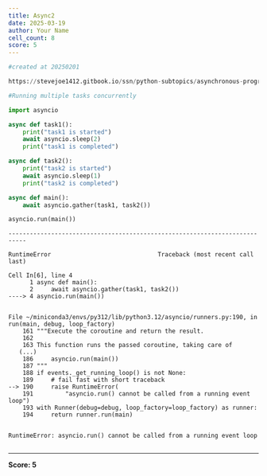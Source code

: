 ```yaml
---
title: Async2
date: 2025-03-19
author: Your Name
cell_count: 8
score: 5
---
```


```python
#created at 20250201
```


```python
https://stevejoe1412.gitbook.io/ssn/python-subtopics/asynchronous-programming
```


```python
#Running multiple tasks concurrently
```


```python
import asyncio
```


```python
async def task1():
    print("task1 is started")
    await asyncio.sleep(2)
    print("task1 is completed")
```


```python
async def task2():
    print("task2 is started")
    await asyncio.sleep(1)
    print("task2 is completed")
```


```python
async def main():
    await asyncio.gather(task1, task2())

asyncio.run(main())
```


    ---------------------------------------------------------------------------

    RuntimeError                              Traceback (most recent call last)

    Cell In[6], line 4
          1 async def main():
          2     await asyncio.gather(task1, task2())
    ----> 4 asyncio.run(main())


    File ~/miniconda3/envs/py312/lib/python3.12/asyncio/runners.py:190, in run(main, debug, loop_factory)
        161 """Execute the coroutine and return the result.
        162 
        163 This function runs the passed coroutine, taking care of
       (...)
        186     asyncio.run(main())
        187 """
        188 if events._get_running_loop() is not None:
        189     # fail fast with short traceback
    --> 190     raise RuntimeError(
        191         "asyncio.run() cannot be called from a running event loop")
        193 with Runner(debug=debug, loop_factory=loop_factory) as runner:
        194     return runner.run(main)


    RuntimeError: asyncio.run() cannot be called from a running event loop



```python

```


---
**Score: 5**